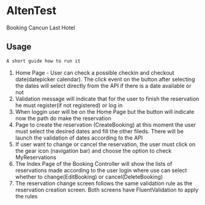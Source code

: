 # AltenTest
Booking Cancun Last Hotel
## Usage
```bash
A short guide how to run it
```
1. Home Page - User can check a possible checkin and checkout date(datepicker calendar).
The click event on the button after selecting the dates will select directly from the API
if there is a date available or not
2. Validation message will indicate that for the user to finish the reservation he must
register(if not registered) or log in
3. When loggin user will be on the Home Page but the button will indicate now the path do make 
the reservation
4. Page to create the reservation (CreateBooking) at this moment the user must select the
desired dates and fill the other fileds. There will be launch the validation of dates
according to the API
5. If user want to change or cancel the reservation, the user must click on the gear icon
(navigation bar) and choose the option to check MyReservations
6. The Index Page of the Booking Controller will show the lists of reservations made according
to the user login where use can select whether to change(EditBooking) or cancel(DeleteBooking)
7. The reservation change screen follows the same validation rule as the reservation creation 
screen. Both screens have FluentValidation to apply the rules
